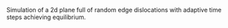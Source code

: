 Simulation of a 2d plane full of random edge dislocations with adaptive time steps achieving equilibrium.
